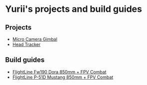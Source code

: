# Yurii's projects and build guides

## Projects
- [Micro Camera Gimbal](https://cults3d.com/en/3d-model/gadget/micro-camera-gimbal-ysoldak)
- [Head Tracker](https://github.com/ysoldak/HeadTracker)

## Build guides
- [FlightLine Fw190 Dora 850mm + FPV Combat](./FL%20Fw190%20Dora%20850mm/README.md)
- [FlightLine P-51D Mustang 850mm + FPV Combat](./FL%20P-51D%20Mustang%20850mm/README.md)
